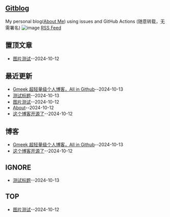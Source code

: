 ## [Gitblog](https://692.github.io/692/)
My personal blog([About Me](https://github.com/692/692/issues/2)) using issues and GitHub Actions (随意转载，无需署名)
![image](https://github.com/user-attachments/assets/a168bf11-661e-4566-b042-7fc9544de528)
[RSS Feed](https://raw.githubusercontent.com/692/692/master/feed.xml)

## 置顶文章
- [图片测试](https://github.com/692/692/issues/3)--2024-10-12
## 最近更新
- [Gmeek 超轻量级个人博客，All in Github](https://github.com/692/692/issues/6)--2024-10-13
- [测试标题](https://github.com/692/692/issues/4)--2024-10-13
- [图片测试](https://github.com/692/692/issues/3)--2024-10-12
- [About](https://github.com/692/692/issues/2)--2024-10-12
- [这个博客开源了](https://github.com/692/692/issues/1)--2024-10-12
## 博客
- [Gmeek 超轻量级个人博客，All in Github](https://github.com/692/692/issues/6)--2024-10-13
- [这个博客开源了](https://github.com/692/692/issues/1)--2024-10-12
## IGNORE
- [测试标题](https://github.com/692/692/issues/4)--2024-10-13
## TOP
- [图片测试](https://github.com/692/692/issues/3)--2024-10-12
